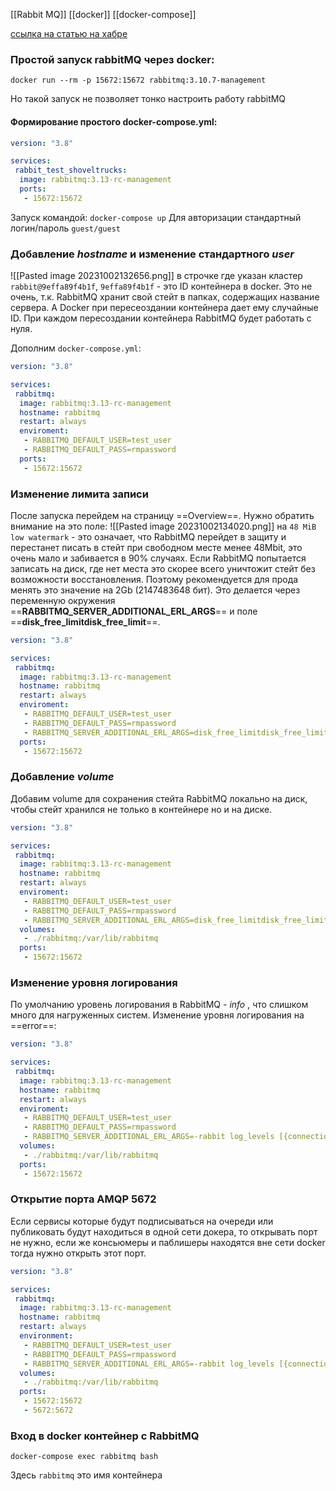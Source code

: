[[Rabbit MQ]]
[[docker]]
[[docker-compose]]

[ссылка на статью на хабре](https://habr.com/ru/companies/slurm/articles/704208/)

### Простой запуск rabbitMQ через docker:

```shell
docker run --rm -p 15672:15672 rabbitmq:3.10.7-management
```

Но такой запуск не позволяет тонко настроить работу rabbitMQ

#### Формирование простого docker-compose.yml:
```yaml
version: "3.8"

services:
 rabbit_test_shoveltrucks:
  image: rabbitmq:3.13-rc-management
  ports:
   - 15672:15672
```

Запуск командой: `docker-compose up`
Для авторизации стандартный логин/пароль `guest/guest`

### Добавление _hostname_ и изменение стандартного _user_

![[Pasted image 20231002132656.png]]
в строчке где указан кластер `rabbit@9effa89f4b1f`,  `9effa89f4b1f` - это ID контейнера в docker.
Это не очень, т.к. RabbitMQ хранит свой стейт в папках, содержащих название сервера. А Docker при пересеоздании контейнера дает ему случайные ID. При каждом пересоздании контейнера RabbitMQ будет работать с нуля.

Дополним `docker-compose.yml`:
```yml
version: "3.8"

services:
 rabbitmq:
  image: rabbitmq:3.13-rc-management
  hostname: rabbitmq
  restart: always
  enviroment:
   - RABBITMQ_DEFAULT_USER=test_user
   - RABBITMQ_DEFAULT_PASS=rmpassword
  ports:
   - 15672:15672
```

### Изменение лимита записи
После запуска перейдем на страницу ==Overview==. Нужно обратить внимание на это поле:
![[Pasted image 20231002134020.png]]
на `48 MiB low watermark` -  это означает, что RabbitMQ перейдет в защиту и перестанет писать в стейт при свободном месте менее  48Mbit, это очень мало и забивается в 90% случаях. Если RabbitMQ попытается записать на диск, где нет места это скорее всего уничтожит стейт без возможности восстановления. Поэтому рекомендуется для прода менять это значение на 2Gb (2147483648 бит).
Это делается через переменную окружения ==**RABBITMQ_SERVER_ADDITIONAL_ERL_ARGS**== и поле ==**disk_free_limitdisk_free_limit**==.

```yml
version: "3.8"

services:
 rabbitmq:
  image: rabbitmq:3.13-rc-management
  hostname: rabbitmq
  restart: always
  enviroment:
   - RABBITMQ_DEFAULT_USER=test_user
   - RABBITMQ_DEFAULT_PASS=rmpassword
   - RABBITMQ_SERVER_ADDITIONAL_ERL_ARGS=disk_free_limitdisk_free_limit 2147483648
  ports:
   - 15672:15672
```

### Добавление _volume_

Добавим volume для сохранения стейта RabbitMQ локально на диск, чтобы стейт хранился не только в контейнере но и на диске.

```yml
version: "3.8"

services:
 rabbitmq:
  image: rabbitmq:3.13-rc-management
  hostname: rabbitmq
  restart: always
  enviroment:
   - RABBITMQ_DEFAULT_USER=test_user
   - RABBITMQ_DEFAULT_PASS=rmpassword
   - RABBITMQ_SERVER_ADDITIONAL_ERL_ARGS=disk_free_limitdisk_free_limit 2147483648
  volumes:
   - ./rabbitmq:/var/lib/rabbitmq
  ports:
   - 15672:15672
```

### Изменение уровня логирования 
По умолчанию уровень логирования в RabbitMQ - _info_ , что слишком много для нагруженных систем. Изменение уровня логирования на ==error==:

```yml
version: "3.8"

services:
 rabbitmq:
  image: rabbitmq:3.13-rc-management
  hostname: rabbitmq
  restart: always
  enviroment:
   - RABBITMQ_DEFAULT_USER=test_user
   - RABBITMQ_DEFAULT_PASS=rmpassword
   - RABBITMQ_SERVER_ADDITIONAL_ERL_ARGS=-rabbit log_levels [{connection,error},{default,error}] disk_free_limit 2147483648
  volumes:
   - ./rabbitmq:/var/lib/rabbitmq
  ports:
   - 15672:15672
```

### Открытие порта AMQP 5672

Если сервисы которые будут подписываться на очереди или публиковать будут находиться в одной сети докера, то открывать порт не нужно, если же консьюмеры и паблишеры находятся вне сети docker тогда нужно открыть этот порт.

```yml
version: "3.8"

services:
 rabbitmq:
  image: rabbitmq:3.13-rc-management
  hostname: rabbitmq
  restart: always
  environment:
   - RABBITMQ_DEFAULT_USER=test_user
   - RABBITMQ_DEFAULT_PASS=rmpassword
   - RABBITMQ_SERVER_ADDITIONAL_ERL_ARGS=-rabbit log_levels [{connection,error},{default,error}] disk_free_limit 2147483648
  volumes:
   - ./rabbitmq:/var/lib/rabbitmq
  ports:
   - 15672:15672
   - 5672:5672
```

### Вход в docker контейнер с RabbitMQ
```shell
docker-compose exec rabbitmq bash
```
Здесь `rabbitmq` это имя контейнера